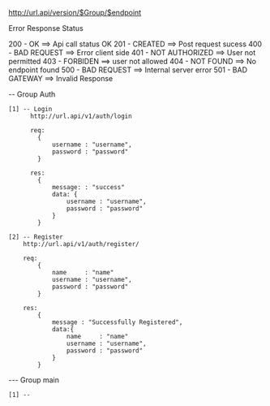 http://url.api/version/$Group/$endpoint

Error Response Status

200 - OK ==> Api call status OK
201 - CREATED ==> Post request sucess
400 - BAD REQUEST ==> Error client side
401 - NOT AUTHORIZED ==> User not permitted
403 - FORBIDEN ==> user not allowed
404 - NOT FOUND ==> No endpoint found
500 - BAD REQUEST ==> Internal server error
501 - BAD GATEWAY ==> Invalid Response

-- Group Auth

    [1] -- Login
          http://url.api/v1/auth/login

          req:
            {
                username : "username",
                password : "password"
            }

          res:
            {
                message: : "success"
                data: {
                    username : "username",
                    password : "password"
                }
            }

    [2] -- Register
        http://url.api/v1/auth/register/

        req:
            {
                name     : "name"
                username : "username",
                password : "password"
            }

        res:
            {
                message : "Successfully Registered",
                data:{
                    name     : "name"
                    username : "username",
                    password : "password"
                }
            }

--- Group main

    [1] --

